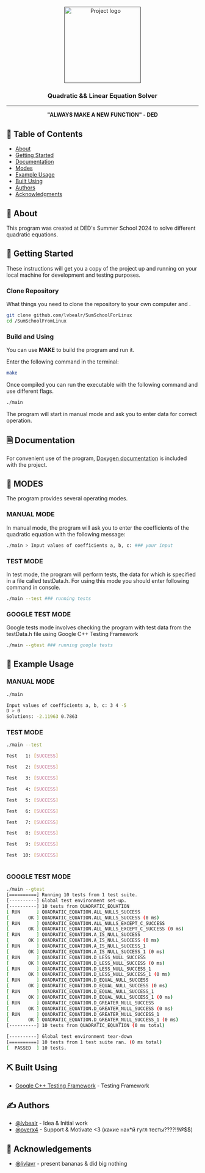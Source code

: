 <p align="center">
  <a href="" rel="noopener">
 <img width=200px height=200px src="https://upload.wikimedia.org/wikipedia/ru/f/f0/Hv_full_no_bg.png" alt="Project logo"></a>
</p>

<h3 align="center">Quadratic && Linear Equation Solver</h3>

<div align="center">

</div>

---

<p align="center"> <B>"ALWAYS MAKE A NEW FUNCTION" - DED</B>
    <br> 
</p>

## 📝 Table of Contents

- [About](#about)
- [Getting Started](#getting_started)
- [Documentation](#documentation)
- [Modes](#modes)
- [Example Usage](#example_usage)
- [Built Using](#built_using)
- [Authors](#authors)
- [Acknowledgments](#acknowledgement)

## 🧐 About <a name = "about"></a>

This program was created at DED's Summer School 2024 to solve different quadratic equations.

## 🏁 Getting Started <a name = "getting_started"></a>

These instructions will get you a copy of the project up and running on your local machine for development and testing purposes. 

### Clone Repository

What things you need to clone the repository to your own computer and .

```bash
git clone github.com/lvbealr/SumSchoolForLinux
cd /SumSchoolFromLinux
```

### Build and Using

You can use <b>MAKE</b> to build the program and run it.

Enter the following command in the terminal:

```bash
make
```

Once compiled you can run the executable with the following command and use different flags.

```bash
./main
```

The program will start in manual mode and ask you to enter data for correct operation.


## 🗎 Documentation <a name = "documentation"></a>

For convenient use of the program, [Doxygen documentation](https://lvbealr.github.io) is included with the project.

## 🔧 MODES <a name = "modes"></a>

The program provides several operating modes.

### MANUAL MODE

In manual mode, the program will ask you to enter the coefficients of the quadratic equation with the following message:

```bash
./main > Input values of coefficients a, b, c: ### your input
```

### TEST MODE

In test mode, the program will perform tests, the data for which is specified in a file called testData.h. For using this mode you should enter following command in console.

```bash
./main --test ### running tests
```

### GOOGLE TEST MODE

Google tests mode involves checking the program with test data from the testData.h file using Google C++ Testing Framework

```bash
./main --gtest ### running google tests
```

## 🎈 Example Usage <a name="usage"></a>

### MANUAL MODE

```bash
./main

Input values of coefficients a, b, c: 3 4 -5
D > 0
Solutions: -2.11963	0.7863	
```

### TEST MODE
```bash
./main --test

Test   1: [SUCCESS]

Test   2: [SUCCESS]

Test   3: [SUCCESS]

Test   4: [SUCCESS]

Test   5: [SUCCESS]

Test   6: [SUCCESS]

Test   7: [SUCCESS]

Test   8: [SUCCESS]

Test   9: [SUCCESS]

Test  10: [SUCCESS]
	
```

### GOOGLE TEST MODE
```bash
./main --gtest
[==========] Running 10 tests from 1 test suite.
[----------] Global test environment set-up.
[----------] 10 tests from QUADRATIC_EQUATION
[ RUN      ] QUADRATIC_EQUATION.ALL_NULLS_SUCCESS
[       OK ] QUADRATIC_EQUATION.ALL_NULLS_SUCCESS (0 ms)
[ RUN      ] QUADRATIC_EQUATION.ALL_NULLS_EXCEPT_C_SUCCESS
[       OK ] QUADRATIC_EQUATION.ALL_NULLS_EXCEPT_C_SUCCESS (0 ms)
[ RUN      ] QUADRATIC_EQUATION.A_IS_NULL_SUCCESS
[       OK ] QUADRATIC_EQUATION.A_IS_NULL_SUCCESS (0 ms)
[ RUN      ] QUADRATIC_EQUATION.A_IS_NULL_SUCCESS_1
[       OK ] QUADRATIC_EQUATION.A_IS_NULL_SUCCESS_1 (0 ms)
[ RUN      ] QUADRATIC_EQUATION.D_LESS_NULL_SUCCESS
[       OK ] QUADRATIC_EQUATION.D_LESS_NULL_SUCCESS (0 ms)
[ RUN      ] QUADRATIC_EQUATION.D_LESS_NULL_SUCCESS_1
[       OK ] QUADRATIC_EQUATION.D_LESS_NULL_SUCCESS_1 (0 ms)
[ RUN      ] QUADRATIC_EQUATION.D_EQUAL_NULL_SUCCESS
[       OK ] QUADRATIC_EQUATION.D_EQUAL_NULL_SUCCESS (0 ms)
[ RUN      ] QUADRATIC_EQUATION.D_EQUAL_NULL_SUCCESS_1
[       OK ] QUADRATIC_EQUATION.D_EQUAL_NULL_SUCCESS_1 (0 ms)
[ RUN      ] QUADRATIC_EQUATION.D_GREATER_NULL_SUCCESS
[       OK ] QUADRATIC_EQUATION.D_GREATER_NULL_SUCCESS (0 ms)
[ RUN      ] QUADRATIC_EQUATION.D_GREATER_NULL_SUCCESS_1
[       OK ] QUADRATIC_EQUATION.D_GREATER_NULL_SUCCESS_1 (0 ms)
[----------] 10 tests from QUADRATIC_EQUATION (0 ms total)

[----------] Global test environment tear-down
[==========] 10 tests from 1 test suite ran. (0 ms total)
[  PASSED  ] 10 tests.

```


## ⛏️ Built Using <a name = "built_using"></a>

- [Google C++ Testing Framework](https://github.com/google/googletest) - Testing Framework

## ✍️ Authors <a name = "authors"></a>

- [@lvbealr](https://github.com/lvbealr) - Idea & Initial work
- [@overx4](https://vk.com/overx4) - Support & Motivate <3 (какие нах*й гугл тесты????!!№$$)



## 🎉 Acknowledgements <a name = "acknowledgement"></a>

- [@livlavr](https://github.com/livlavr) - present bananas & did big nothing
